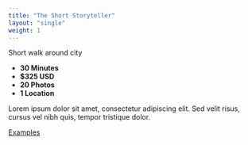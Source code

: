 ```yaml
---
title: "The Short Storyteller"
layout: "single"
weight: 1
---
```


Short walk around city

- **30 Minutes**
- **$325 USD**
- **20 Photos**
- **1 Location**

<!--more-->

Lorem ipsum dolor sit amet, consectetur adipiscing elit. Sed velit risus, cursus vel nibh quis, tempor tristique dolor.

[Examples](/gallery/cats/)